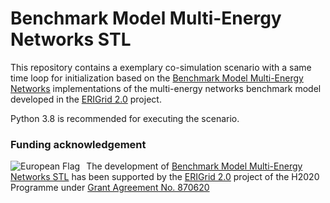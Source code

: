 # Benchmark Model Multi-Energy Networks STL

This repository contains a exemplary co-simulation scenario with a same time loop for initialization based on the [Benchmark Model Multi-Energy Networks] implementations of the multi-energy networks benchmark model developed in the [ERIGrid 2.0] project.

Python 3.8 is recommended for executing the scenario.

### Funding acknowledgement

<img alt="European Flag" src="https://erigrid2.eu/wp-content/uploads/2020/03/europa_flag_low.jpg" align="left" style="margin-right: 10px"/> The development of [Benchmark Model Multi-Energy Networks STL] has been supported by the [ERIGrid 2.0] project of the H2020 Programme under [Grant Agreement No. 870620](https://cordis.europa.eu/project/id/870620)

[ERIGrid 2.0]: https://erigrid2.eu
[Benchmark Model Multi-Energy Networks]: https://github.com/ERIGrid2/benchmark-model-multi-energy-network
[Benchmark Model Multi-Energy Networks STL]: https://github.com/ERIGrid2/JRA-2.1.3-STL
